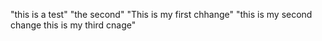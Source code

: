 "this is a test"
"the second"
"This is my first chhange"
"this is my second change
this is my third cnage"
